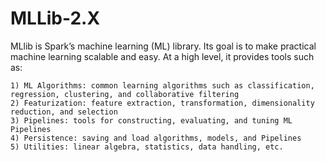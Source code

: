 # MLLib-2.X
MLlib is Spark’s machine learning (ML) library. Its goal is to make practical machine learning scalable and easy. At a high level, it provides tools such as:


    1) ML Algorithms: common learning algorithms such as classification, regression, clustering, and collaborative filtering
    2) Featurization: feature extraction, transformation, dimensionality reduction, and selection
    3) Pipelines: tools for constructing, evaluating, and tuning ML Pipelines
    4) Persistence: saving and load algorithms, models, and Pipelines
    5) Utilities: linear algebra, statistics, data handling, etc.

